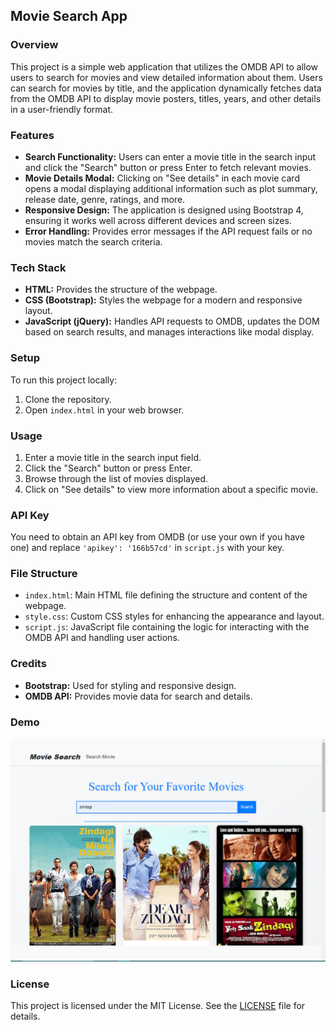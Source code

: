 ## Movie Search App

### Overview

This project is a simple web application that utilizes the OMDB API to allow users to search for movies and view detailed information about them. Users can search for movies by title, and the application dynamically fetches data from the OMDB API to display movie posters, titles, years, and other details in a user-friendly format.

### Features

- **Search Functionality:** Users can enter a movie title in the search input and click the "Search" button or press Enter to fetch relevant movies.
- **Movie Details Modal:** Clicking on "See details" in each movie card opens a modal displaying additional information such as plot summary, release date, genre, ratings, and more.
- **Responsive Design:** The application is designed using Bootstrap 4, ensuring it works well across different devices and screen sizes.
- **Error Handling:** Provides error messages if the API request fails or no movies match the search criteria.

### Tech Stack

- **HTML:** Provides the structure of the webpage.
- **CSS (Bootstrap):** Styles the webpage for a modern and responsive layout.
- **JavaScript (jQuery):** Handles API requests to OMDB, updates the DOM based on search results, and manages interactions like modal display.

### Setup

To run this project locally:

1. Clone the repository.
2. Open `index.html` in your web browser.

### Usage

1. Enter a movie title in the search input field.
2. Click the "Search" button or press Enter.
3. Browse through the list of movies displayed.
4. Click on "See details" to view more information about a specific movie.

### API Key

You need to obtain an API key from OMDB (or use your own if you have one) and replace `'apikey': '166b57cd'` in `script.js` with your key.

### File Structure

- `index.html`: Main HTML file defining the structure and content of the webpage.
- `style.css`: Custom CSS styles for enhancing the appearance and layout.
- `script.js`: JavaScript file containing the logic for interacting with the OMDB API and handling user actions.

### Credits

- **Bootstrap:** Used for styling and responsive design.
- **OMDB API:** Provides movie data for search and details.

### Demo

![Output](image.png)

### License

This project is licensed under the MIT License. See the [LICENSE](LICENSE) file for details.
